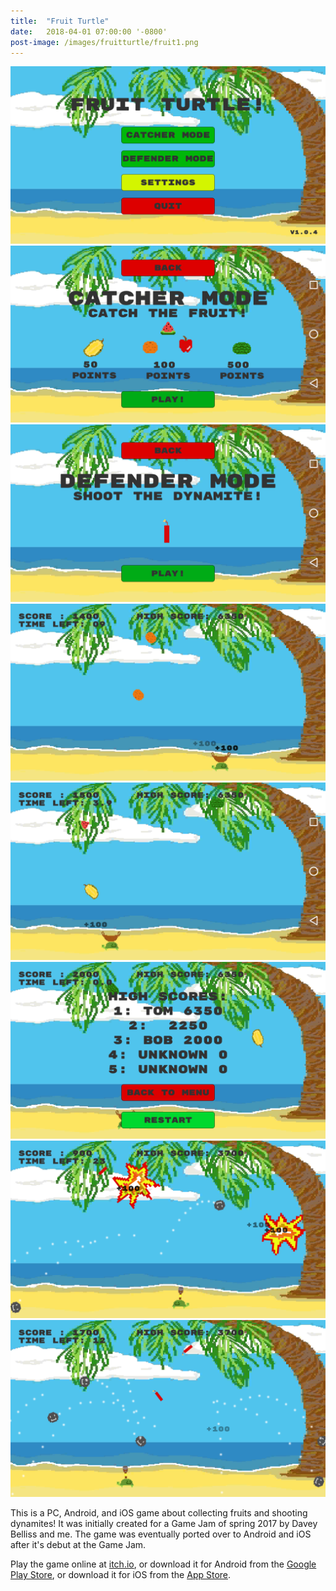 ```yaml
---
title:  "Fruit Turtle"
date:   2018-04-01 07:00:00 '-0800'
post-image: /images/fruitturtle/fruit1.png
---
```


<div id="lightgallery">
    <a href="/images/fruitturtle/fruit1.png" data-sub-html="Menu title" class="img-ctn large-image">
        <div class="img-wrap">
            <img src="/images/fruitturtle/fruit1.png">
            <i class="fas fa-search"></i>
        </div>
    </a>
    <a href="/images/fruitturtle/fruit2.png" data-sub-html="Catcher gamemode" class="img-ctn">
        <div class="img-wrap">
            <img src="/images/fruitturtle/fruit2.png">
            <i class="fas fa-search"></i>
        </div>
    </a>
    <a href="/images/fruitturtle/fruit3.png" data-sub-html="Defender gamemode" class="img-ctn">
        <div class="img-wrap">
            <img src="/images/fruitturtle/fruit3.png">
            <i class="fas fa-search"></i>
        </div>
    </a>
    <a href="/images/fruitturtle/fruit4.png" data-sub-html="Catcher gameplay 1" class="img-ctn">
        <div class="img-wrap">
            <img src="/images/fruitturtle/fruit4.png">
            <i class="fas fa-search"></i>
        </div>
    </a>
    <a href="/images/fruitturtle/fruit5.png" data-sub-html="Catcher gameplay 2" class="img-ctn">
        <div class="img-wrap">
            <img src="/images/fruitturtle/fruit5.png">
            <i class="fas fa-search"></i>
        </div>
    </a>
    <a href="/images/fruitturtle/fruit6.png" data-sub-html="High Scores" class="img-ctn">
        <div class="img-wrap">
            <img src="/images/fruitturtle/fruit6.png">
            <i class="fas fa-search"></i>
        </div>
    </a>
    <a href="/images/fruitturtle/fruit7.png" data-sub-html="Defender gameplay 1" class="img-ctn">
        <div class="img-wrap">
            <img src="/images/fruitturtle/fruit7.png">
            <i class="fas fa-search"></i>
        </div>
    </a>
    <a href="/images/fruitturtle/fruit8.png" data-sub-html="Defender gameplay 2" class="img-ctn">
        <div class="img-wrap">
            <img src="/images/fruitturtle/fruit8.png">
            <i class="fas fa-search"></i>
        </div>
    </a>
</div>

This is a PC, Android, and iOS game about collecting fruits and shooting dynamites! It was initially created for a Game Jam of spring 2017 by Davey Belliss and me. The game was eventually ported over to Android and iOS after it's debut at the Game Jam.
<!--more-->

Play the game online at <a href="https://dbelliss.itch.io/fruit-turtle">itch.io</a>, or download it for Android from the <a href="https://play.google.com/store/apps/details?id=com.GDAC.FruitTurtle">Google Play Store</a>, or download it for iOS from the <a href="https://itunes.apple.com/us/app/fruit-turtle/id1362513647?mt=8">App Store</a>.

